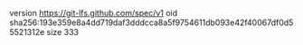 version https://git-lfs.github.com/spec/v1
oid sha256:193e359e8a4dd719daf3dddcca8a5f9754611db093e42f40067df0d55521312e
size 333
